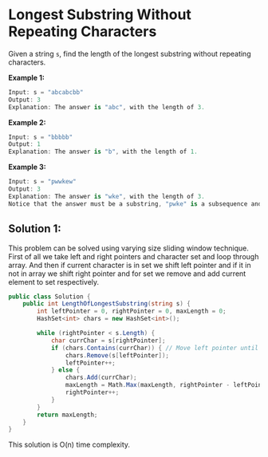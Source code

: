 # Longest Substring Without Repeating Characters

Given a string `s`, find the length of the longest 
substring without repeating characters.

 

**Example 1:**
```csharp
Input: s = "abcabcbb"
Output: 3
Explanation: The answer is "abc", with the length of 3.
```

**Example 2:**

```csharp
Input: s = "bbbbb"
Output: 1
Explanation: The answer is "b", with the length of 1.
```
**Example 3:**

```csharp
Input: s = "pwwkew"
Output: 3
Explanation: The answer is "wke", with the length of 3.
Notice that the answer must be a substring, "pwke" is a subsequence and not a substring.
```

## Solution 1:
This problem can be solved using varying size sliding window technique. First of all we take left and right pointers and character set and loop through array. And then if current character is in set we shift left pointer and if it in not in array we shift right pointer and for set we remove and add current element to set respectively.
```csharp
public class Solution {
    public int LengthOfLongestSubstring(string s) {
        int leftPointer = 0, rightPointer = 0, maxLength = 0;
        HashSet<int> chars = new HashSet<int>();

        while (rightPointer < s.Length) {
            char currChar = s[rightPointer];
            if (chars.Contains(currChar)) { // Move left pointer until all duplicate chars removed
                chars.Remove(s[leftPointer]);
                leftPointer++;
            } else {
                chars.Add(currChar);
                maxLength = Math.Max(maxLength, rightPointer - leftPointer + 1);
                rightPointer++;
            }
        }
        return maxLength;
    }
}
```
This solution is O(n) time complexity.